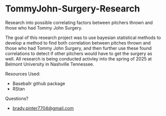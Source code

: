 # TommyJohn-Surgery-Research
Research into possible correlating factors between pitchers thrown and those who had Tommy John Surgery.

The goal of this research project was to use bayesian statistical methods to develop a method to find both correlation between pitches thrown and those who had Tommy John Surgery, and then further use these found correlations to detect if other pitchers would have to get the surgery as well. All research is being conducted activley into the spring of 2025 at Belmont University in Nashville Tennessee.

Resources Used:
* Baseballr github package
* RStan 

Questions? 
* brady.pinter7704@gmail.com
